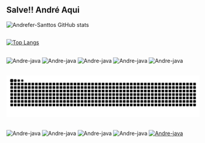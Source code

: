 ## Salve!! André Aqui 

![Andrefer-Santtos GitHub stats](https://github-readme-stats.vercel.app/api?username=Andrefer-Santtos&show_icons=true&theme=github_dark)

##

[![Top Langs](https://github-readme-stats.vercel.app/api/top-langs/?username=Andrefer-Santtos&layout=compact&theme=github_dark)](https://github.com/Andrefer-Santtos/github-readme-stats)

##

<div>
<img align="center" alt="Andre-java" height="30" width="100" src="https://img.shields.io/badge/GitHub-100000?style=for-the-badge&logo=github&logoColor=white">
<img align="center" alt="Andre-java" height="30" width="100" src="https://img.shields.io/badge/HTML5-E34F26?style=for-the-badge&logo=html5&logoColor=white">
<img align="center" alt="Andre-java" height="30" width="100" src="https://img.shields.io/badge/CSS3-1572B6?style=for-the-badge&logo=css3&logoColor=white">
<img align="center" alt="Andre-java" height="30" width="100" src="https://img.shields.io/badge/Java-ED8B00?style=for-the-badge&logo=java&logoColor=white">
<img align="center" alt="Andre-java" height="30" width="100" src="https://img.shields.io/badge/Spring-6DB33F?style=for-the-badge&logo=spring&logoColor=white">
  
<div>
  
##
  
![Snake animation](https://github.com/Andrefer-Santtos/Andrefer-Santtos/blob/output/github-contribution-grid-snake.svg)

##
  
<img align="center" alt="Andre-java" height="30" width="100" src="https://img.shields.io/badge/Node.js-43853D?style=for-the-badge&logo=node.js&logoColor=white">
<img align="center" alt="Andre-java" height="30" width="100" src="https://img.shields.io/badge/JavaScript-323330?style=for-the-badge&logo=javascript&logoColor=F7DF1E">
<img align="center" alt="Andre-java" height="30" width="100" src="https://img.shields.io/badge/SQLite-07405E?style=for-the-badge&logo=sqlite&logoColor=white">
<img align="center" alt="Andre-java" height="30" width="100" src="https://img.shields.io/badge/MySQL-00000F?style=for-the-badge&logo=mysql&logoColor=white">
<a href="https://www.linkedin.com/in/andrefer-santtos/"><img align="center" alt="Andre-java" height="30" width="100" src="https://img.shields.io/badge/LinkedIn-0077B5?style=for-the-badge&logo=linkedin&logoColor=white">

